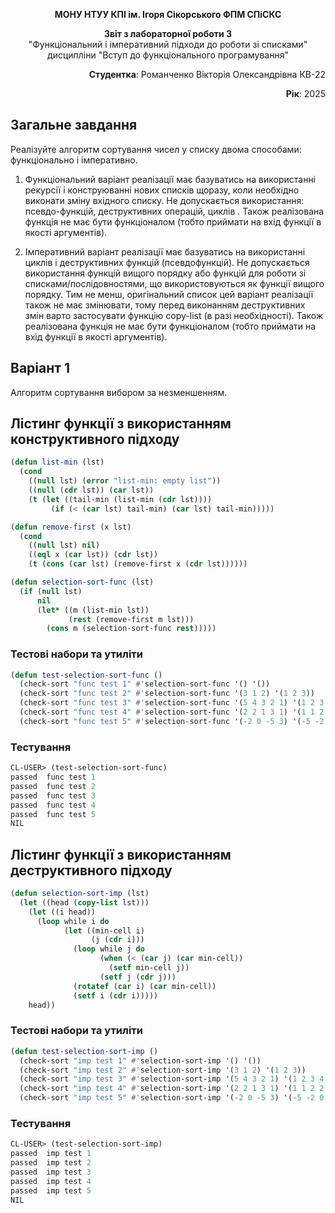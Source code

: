 <p align="center"><b>МОНУ НТУУ КПІ ім. Ігоря Сікорського ФПМ СПіСКС</b></p>
<p align="center">
<b>Звіт з лабораторної роботи 3</b><br/>
"Функціональний і імперативний підходи до роботи зі списками"<br/>
дисципліни "Вступ до функціонального програмування"
</p>
<p align="right"><b>Студентка</b>: Романченко Вікторія Олександрівна КВ-22</p>
<p align="right"><b>Рік</b>: 2025</p>

## Загальне завдання

Реалізуйте алгоритм сортування чисел у списку двома способами: функціонально і
імперативно.

1. Функціональний варіант реалізації має базуватись на використанні рекурсії і
   конструюванні нових списків щоразу, коли необхідно виконати зміну вхідного
   списку. Не допускається використання: псевдо-функцій, деструктивних операцій,
   циклів . Також реалізована функція не має бути функціоналом (тобто приймати на
   вхід функції в якості аргументів).

2. Імперативний варіант реалізації має базуватись на використанні циклів і
   деструктивних функцій (псевдофункцій). Не допускається використання функцій
   вищого порядку або функцій для роботи зі списками/послідовностями, що
   використовуються як функції вищого порядку. Тим не менш, оригінальний список
   цей варіант реалізації також не має змінювати, тому перед виконанням
   деструктивних змін варто застосувати функцію copy-list (в разі необхідності).
   Також реалізована функція не має бути функціоналом (тобто приймати на вхід
   функції в якості аргументів).

## Варіант 1

Алгоритм сортування вибором за незменшенням.

## Лістинг функції з використанням конструктивного підходу

```lisp
(defun list-min (lst)
  (cond
    ((null lst) (error "list-min: empty list"))
    ((null (cdr lst)) (car lst))
    (t (let ((tail-min (list-min (cdr lst))))
         (if (< (car lst) tail-min) (car lst) tail-min)))))

(defun remove-first (x lst)
  (cond
    ((null lst) nil)
    ((eql x (car lst)) (cdr lst))
    (t (cons (car lst) (remove-first x (cdr lst))))))

(defun selection-sort-func (lst)
  (if (null lst)
      nil
      (let* ((m (list-min lst))
             (rest (remove-first m lst)))
        (cons m (selection-sort-func rest)))))
```

### Тестові набори та утиліти

```lisp
(defun test-selection-sort-func ()
  (check-sort "func test 1" #'selection-sort-func '() '())
  (check-sort "func test 2" #'selection-sort-func '(3 1 2) '(1 2 3))
  (check-sort "func test 3" #'selection-sort-func '(5 4 3 2 1) '(1 2 3 4 5))
  (check-sort "func test 4" #'selection-sort-func '(2 2 1 3 1) '(1 1 2 2 3))
  (check-sort "func test 5" #'selection-sort-func '(-2 0 -5 3) '(-5 -2 0 3)))
```

### Тестування

```lisp
CL-USER> (test-selection-sort-func)
passed  func test 1
passed  func test 2
passed  func test 3
passed  func test 4
passed  func test 5
NIL
```

## Лістинг функції з використанням деструктивного підходу

```lisp
(defun selection-sort-imp (lst)
  (let ((head (copy-list lst)))
    (let ((i head))
      (loop while i do
            (let ((min-cell i)
                  (j (cdr i)))
              (loop while j do
                    (when (< (car j) (car min-cell))
                      (setf min-cell j))
                    (setf j (cdr j)))
              (rotatef (car i) (car min-cell))
              (setf i (cdr i)))))
    head))
```

### Тестові набори та утиліти

```lisp
(defun test-selection-sort-imp ()
  (check-sort "imp test 1" #'selection-sort-imp '() '())
  (check-sort "imp test 2" #'selection-sort-imp '(3 1 2) '(1 2 3))
  (check-sort "imp test 3" #'selection-sort-imp '(5 4 3 2 1) '(1 2 3 4 5))
  (check-sort "imp test 4" #'selection-sort-imp '(2 2 1 3 1) '(1 1 2 2 3))
  (check-sort "imp test 5" #'selection-sort-imp '(-2 0 -5 3) '(-5 -2 0 3)))
```

### Тестування

```lisp
CL-USER> (test-selection-sort-imp)
passed  imp test 1
passed  imp test 2
passed  imp test 3
passed  imp test 4
passed  imp test 5
NIL
```
